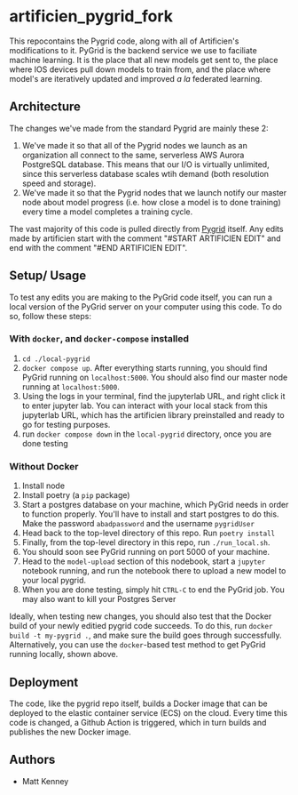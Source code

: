 # artificien_pygrid_fork

This repocontains the Pygrid code, along with all of Artificien's modifications to it. PyGrid is the backend service we use to faciliate machine learning. It is the place that all new models get sent to, the place where IOS devices pull down models to train from, and the place where model's are iteratively updated and improved *a la* federated learning. 

## Architecture

The changes we've made from the standard Pygrid are mainly these 2:

1. We've made it so that all of the Pygrid nodes we launch as an organization all connect to the same, serverless AWS Aurora PostgreSQL database. This means that our I/O is virtually unlimited, since this serverless database scales wtih demand (both resolution speed and storage).
2. We've made it so that the Pygrid nodes that we launch notify our master node about model progress (i.e. how close a model is to done training) every time a model completes a training cycle.

The vast majority of this code is pulled directly from [Pygrid](https://github.com/OpenMined/PyGrid) itself. Any edits made by artificien start with the comment "#START ARTIFICIEN EDIT" and end with the comment "#END ARTIFICIEN EDIT".

## Setup/ Usage

To test any edits you are making to the PyGrid code itself, you can run a local version of the PyGrid server on your computer using this code. To do so, follow these steps:

### With `docker`, and `docker-compose` installed

1. `cd ./local-pygrid`
3. `docker compose up`. After everything starts running, you should find PyGrid running on `localhost:5000`. You should also find our master node running at `localhost:5000`.
4. Using the logs in your terminal, find the jupyterlab URL, and right click it to enter jupyter lab. You can interact with your local stack from this jupyterlab URL, which has the artificien library preinstalled and ready to go for testing purposes.
6. run `docker compose down` in the `local-pygrid` directory, once you are done testing

### Without Docker

1. Install node
2. Install poetry (a `pip` package)
3. Start a postgres database on your machine, which PyGrid needs in order to function properly. You'll have to install and start postgres to do this. Make the password `abadpassword` and the username `pygridUser`
4. Head back to the top-level directory of this repo. Run `poetry install`
5. Finally, from the top-level directory in this repo, run `./run_local.sh`.
6. You should soon see PyGrid running on port 5000 of your machine.
7. Head to the `model-upload` section of this nodebook, start a `jupyter` notebook running, and run the notebook there to upload a new model to your local pygrid.
8. When you are done testing, simply hit `CTRL-C` to end the PyGrid job. You may also want to kill your Postgres Server

Ideally, when testing new changes, you should also test that the Docker build of your newly editied pygrid code succeeds. To do this, run `docker build -t my-pygrid .`, and make sure the build goes through successfully. Alternatively, you can use the `docker`-based test method to get PyGrid running locally, shown above. 


## Deployment
The code, like the pygrid repo itself, builds a Docker image that can be deployed to the elastic container service (ECS) on the cloud. Every time this code is changed, a Github Action is triggered, which in turn builds and publishes the new Docker image.

## Authors
- Matt Kenney
